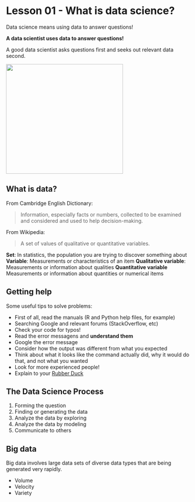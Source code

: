 # Lesson 01 - What is data science?

Data science means using data to answer questions!

**A data scientist uses data to answer questions!**

A good data scientist asks questions first and seeks out relevant data second.

<img src="https://images.squarespace-cdn.com/content/v1/5150aec6e4b0e340ec52710a/1364352051365-HZAS3CLBF7ABLE3F5OBY/ke17ZwdGBToddI8pDm48kB2M2-8_3EzuSSXvzQBRsa1Zw-zPPgdn4jUwVcJE1ZvWQUxwkmyExglNqGp0IvTJZUJFbgE-7XRK3dMEBRBhUpxPe_8B-x4gq2tfVez1FwLYYZXud0o-3jV-FAs7tmkMHY-a7GzQZKbHRGZboWC-fOc/Data_Science_VD.png" height="300" width="320">

## What is data?

From Cambridge English Dictionary:

> Information, especially facts or numbers, collected to be examined and considered and used to help decision-making.

From Wikipedia:
> A set of values of qualitative or quantitative variables.

**Set**: In statistics, the population you are trying to discover something about
**Variable**: Measurements or characteristics of an item
**Qualitative variable**: Measurements or information about qualities
**Quantitative variable** Measurements or information about quantities or numerical items


## Getting help

Some useful tips to solve problems:
- First of all, read the manuals (R and Python help files, for example)
- Searching Google and relevant forums (StackOverflow, etc)
- Check your code for typos!
- Read the error messagens and **understand them**
- Google the error message
- Consider how the output was different from what you expected
- Think about what it looks like the command actually did, why it would do that, and not what you wanted
- Look for more experienced people!
- Explain to your [Rubber Duck](https://en.wikipedia.org/wiki/Rubber_duck_debugging)	


 ## The Data Science Process

1. Forming the question
2. Finding or generating the data
3. Analyze the data by exploring
4. Analyze the data by modeling
5. Communicate to others

## Big data 

Big data involves large data sets of diverse data types that are being generated very rapidly.
+ Volume
+ Velocity
+ Variety

<!--stackedit_data:
eyJoaXN0b3J5IjpbLTE1NTk0NjY2MjMsMTc5MzEyNzYxLDc2ND
M0ODA0Myw3NjQzNDgwNDMsODA1ODYxNDExLC0xMzg2MTE0MzQ4
LC04NDI0NDY0NDFdfQ==
-->